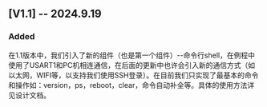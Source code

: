 ## [V1.1] -- 2024.9.19
### Added

​		在1.1版本中，我们引入了新的组件（也是第一个组件）--命令行shell，在例程中使用了USART1和PC机相连通信，在后面的更新中也许会引入新的通信方式（如以太网，WIFI等，以支持我们使用SSH登录）。在目前我们只实现了最基本的命令和操作如：version，ps，reboot，clear，命令自动补全等。具体的使用方法详见设计文档。